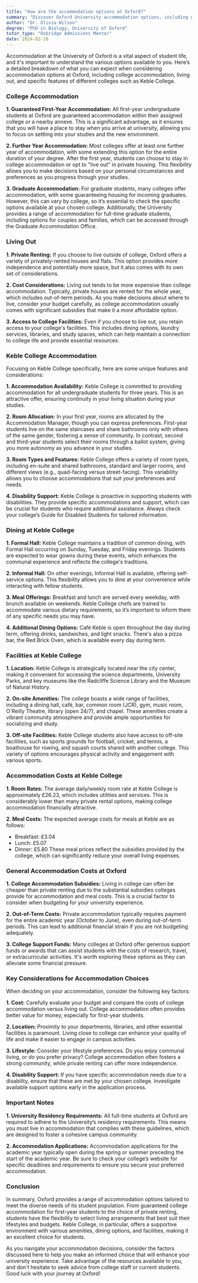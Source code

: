 ```yaml
---
title: "How are the accommodation options at Oxford?"
summary: "Discover Oxford University accommodation options, including guaranteed first-year college housing and living out choices for students."
author: "Dr. Olivia Wilson"
degree: "PhD in Biology, University of Oxford"
tutor_type: "Oxbridge Admissions Mentor"
date: 2024-02-20
---
```


Accommodation at the University of Oxford is a vital aspect of student life, and it's important to understand the various options available to you. Here’s a detailed breakdown of what you can expect when considering accommodation options at Oxford, including college accommodation, living out, and specific features of different colleges such as Keble College.

### College Accommodation

**1. Guaranteed First-Year Accommodation:**
All first-year undergraduate students at Oxford are guaranteed accommodation within their assigned college or a nearby annexe. This is a significant advantage, as it ensures that you will have a place to stay when you arrive at university, allowing you to focus on settling into your studies and the new environment.

**2. Further Year Accommodation:**
Most colleges offer at least one further year of accommodation, with some extending this option for the entire duration of your degree. After the first year, students can choose to stay in college accommodation or opt to "live out" in private housing. This flexibility allows you to make decisions based on your personal circumstances and preferences as you progress through your studies.

**3. Graduate Accommodation:**
For graduate students, many colleges offer accommodation, with some guaranteeing housing for incoming graduates. However, this can vary by college, so it’s essential to check the specific options available at your chosen college. Additionally, the University provides a range of accommodation for full-time graduate students, including options for couples and families, which can be accessed through the Graduate Accommodation Office.

### Living Out

**1. Private Renting:**
If you choose to live outside of college, Oxford offers a variety of privately-rented houses and flats. This option provides more independence and potentially more space, but it also comes with its own set of considerations.

**2. Cost Considerations:**
Living out tends to be more expensive than college accommodation. Typically, private houses are rented for the whole year, which includes out-of-term periods. As you make decisions about where to live, consider your budget carefully, as college accommodation usually comes with significant subsidies that make it a more affordable option.

**3. Access to College Facilities:**
Even if you choose to live out, you retain access to your college's facilities. This includes dining options, laundry services, libraries, and study spaces, which can help maintain a connection to college life and provide essential resources.

### Keble College Accommodation

Focusing on Keble College specifically, here are some unique features and considerations:

**1. Accommodation Availability:**
Keble College is committed to providing accommodation for all undergraduate students for three years. This is an attractive offer, ensuring continuity in your living situation during your studies.

**2. Room Allocation:**
In your first year, rooms are allocated by the Accommodation Manager, though you can express preferences. First-year students live on the same staircases and share bathrooms only with others of the same gender, fostering a sense of community. In contrast, second and third-year students select their rooms through a ballot system, giving you more autonomy as you advance in your studies.

**3. Room Types and Features:**
Keble College offers a variety of room types, including en-suite and shared bathrooms, standard and larger rooms, and different views (e.g., quad-facing versus street-facing). This variability allows you to choose accommodations that suit your preferences and needs.

**4. Disability Support:**
Keble College is proactive in supporting students with disabilities. They provide specific accommodations and support, which can be crucial for students who require additional assistance. Always check your college’s Guide for Disabled Students for tailored information.

### Dining at Keble College

**1. Formal Hall:**
Keble College maintains a tradition of common dining, with Formal Hall occurring on Sunday, Tuesday, and Friday evenings. Students are expected to wear gowns during these events, which enhances the communal experience and reflects the college's traditions.

**2. Informal Hall:**
On other evenings, Informal Hall is available, offering self-service options. This flexibility allows you to dine at your convenience while interacting with fellow students.

**3. Meal Offerings:**
Breakfast and lunch are served every weekday, with brunch available on weekends. Keble College chefs are trained to accommodate various dietary requirements, so it’s important to inform them of any specific needs you may have.

**4. Additional Dining Options:**
Café Keble is open throughout the day during term, offering drinks, sandwiches, and light snacks. There's also a pizza bar, the Red Brick Oven, which is available every day during term.

### Facilities at Keble College

**1. Location:**
Keble College is strategically located near the city center, making it convenient for accessing the science departments, University Parks, and key museums like the Radcliffe Science Library and the Museum of Natural History.

**2. On-site Amenities:**
The college boasts a wide range of facilities, including a dining hall, café, bar, common room (JCR), gym, music room, O'Reilly Theatre, library (open 24/7), and chapel. These amenities create a vibrant community atmosphere and provide ample opportunities for socializing and study.

**3. Off-site Facilities:**
Keble College students also have access to off-site facilities, such as sports grounds for football, cricket, and tennis, a boathouse for rowing, and squash courts shared with another college. This variety of options encourages physical activity and engagement with various sports.

### Accommodation Costs at Keble College

**1. Room Rates:**
The average daily/weekly room rate at Keble College is approximately £26.23, which includes utilities and services. This is considerably lower than many private rental options, making college accommodation financially attractive.

**2. Meal Costs:**
The expected average costs for meals at Keble are as follows:
- Breakfast: £3.04
- Lunch: £5.07
- Dinner: £5.80
These meal prices reflect the subsidies provided by the college, which can significantly reduce your overall living expenses.

### General Accommodation Costs at Oxford

**1. College Accommodation Subsidies:**
Living in college can often be cheaper than private renting due to the substantial subsidies colleges provide for accommodation and meal costs. This is a crucial factor to consider when budgeting for your university experience.

**2. Out-of-Term Costs:**
Private accommodation typically requires payment for the entire academic year (October to June), even during out-of-term periods. This can lead to additional financial strain if you are not budgeting adequately.

**3. College Support Funds:**
Many colleges at Oxford offer generous support funds or awards that can assist students with the costs of research, travel, or extracurricular activities. It's worth exploring these options as they can alleviate some financial pressure.

### Key Considerations for Accommodation Choices

When deciding on your accommodation, consider the following key factors:

**1. Cost:**
Carefully evaluate your budget and compare the costs of college accommodation versus living out. College accommodation often provides better value for money, especially for first-year students.

**2. Location:**
Proximity to your departments, libraries, and other essential facilities is paramount. Living close to college can enhance your quality of life and make it easier to engage in campus activities.

**3. Lifestyle:**
Consider your lifestyle preferences. Do you enjoy communal living, or do you prefer privacy? College accommodation often fosters a strong community, while private renting can offer more independence.

**4. Disability Support:**
If you have specific accommodation needs due to a disability, ensure that these are met by your chosen college. Investigate available support options early in the application process.

### Important Notes

**1. University Residency Requirements:**
All full-time students at Oxford are required to adhere to the University’s residency requirements. This means you must live in accommodation that complies with these guidelines, which are designed to foster a cohesive campus community.

**2. Accommodation Applications:**
Accommodation applications for the academic year typically open during the spring or summer preceding the start of the academic year. Be sure to check your college’s website for specific deadlines and requirements to ensure you secure your preferred accommodation.

### Conclusion

In summary, Oxford provides a range of accommodation options tailored to meet the diverse needs of its student population. From guaranteed college accommodation for first-year students to the choice of private renting, students have the flexibility to select living arrangements that best suit their lifestyles and budgets. Keble College, in particular, offers a supportive environment with various amenities, dining options, and facilities, making it an excellent choice for students.

As you navigate your accommodation decisions, consider the factors discussed here to help you make an informed choice that will enhance your university experience. Take advantage of the resources available to you, and don't hesitate to seek advice from college staff or current students. Good luck with your journey at Oxford!
    